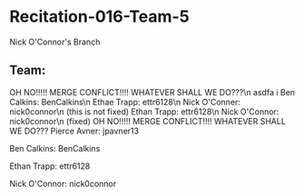 # Recitation-016-Team-5

Nick O'Connor's Branch

## Team:

OH NO!!!!! MERGE CONFLICT!!!! WHATEVER SHALL WE DO???\n
asdfa
i
Ben Calkins:   BenCalkins\n
Ethae Trapp:   ettr6128\n
Nick O'Conner: nick0connor\n (this is not fixed)
Ethan Trapp:   ettr6128\n
Nick O'Connor: nick0connor\n (fixed)
OH NO!!!!! MERGE CONFLICT!!!! WHATEVER SHALL WE DO???
Pierce Avner:  jpavner13

Ben Calkins:   BenCalkins

Ethan Trapp:   ettr6128

Nick O'Connor: nick0connor
